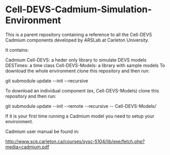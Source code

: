 # Cell-DEVS-Cadmium-Simulation-Environment

This is a parent repository containing a reference to all the Cell-DEVS Cadmium components developed by ARSLab at Carleton University.

It contains:

Cadmium Cell-DEVS: a heder only library to simulate DEVS models
DESTimes: a time class
Cell-DEVS-Models: a library with sample models
To download the whole environment clone this repository and then run:

git submodule update --init --recursive

To download an individual component (ex, Cell-DEVS-Models) clone this repository and then run:

git submodule update --init --remote --recursive -- Cell-DEVS-Models/

If it is your first time running a Cadmium model you need to setup your environment.

Cadmium user manual be found in:

http://www.sce.carleton.ca/courses/sysc-5104/lib/exe/fetch.php?media=cadmium.pdf
